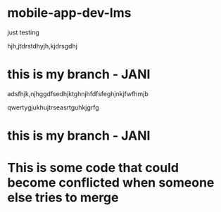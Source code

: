 # mobile-app-dev-lms

just testing



hjh,jtdrstdhyjh,kjdrsgdhj

# this is my branch - JANI

adsfhjk,njhggdfsedhjktghnjhfdfsfeghjnkjfwfhmjb



qwertygjukhujtrseasrtguhkjgrfg


# this is my branch - JANI

# This is some code that could become conflicted when someone else tries to merge

